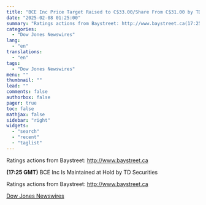 ```yaml
---
title: "BCE Inc Price Target Raised to C$33.00/Share From C$31.00 by TD Securities"
date: "2025-02-08 01:25:00"
summary: "Ratings actions from Baystreet: http://www.baystreet.ca(17:25 GMT) BCE Inc Is Maintained at Hold by TD SecuritiesRatings actions from Baystreet: http://www.baystreet.ca"
categories:
  - "Dow Jones Newswires"
lang:
  - "en"
translations:
  - "en"
tags:
  - "Dow Jones Newswires"
menu: ""
thumbnail: ""
lead: ""
comments: false
authorbox: false
pager: true
toc: false
mathjax: false
sidebar: "right"
widgets:
  - "search"
  - "recent"
  - "taglist"
---
```


Ratings actions from Baystreet: http://www.baystreet.ca

**(17:25 GMT)** BCE Inc Is Maintained at Hold by TD Securities

Ratings actions from Baystreet: http://www.baystreet.ca

[Dow Jones Newswires](https://www.tradingview.com/news/DJN_DN20250207008646:0/)
